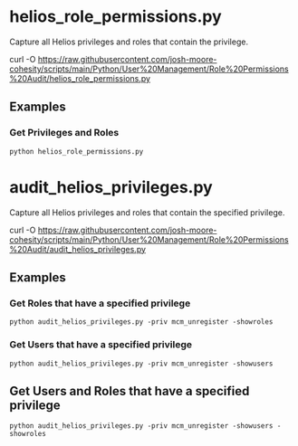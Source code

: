 # **helios_role_permissions.py**

   Capture all Helios privileges and roles that contain the privilege.

   curl -O https://raw.githubusercontent.com/josh-moore-cohesity/scripts/main/Python/User%20Management/Role%20Permissions%20Audit/helios_role_permissions.py
   
## **Examples**

### Get Privileges and Roles
    python helios_role_permissions.py

# **audit_helios_privileges.py**

   Capture all Helios privileges and roles that contain the specified privilege.

   curl -O https://raw.githubusercontent.com/josh-moore-cohesity/scripts/main/Python/User%20Management/Role%20Permissions%20Audit/audit_helios_privileges.py
   
## **Examples**

### Get Roles that have a specified privilege
    python audit_helios_privileges.py -priv mcm_unregister -showroles

### Get Users that have a specified privilege
    python audit_helios_privileges.py -priv mcm_unregister -showusers

## Get Users and Roles that have a specified privilege
    python audit_helios_privileges.py -priv mcm_unregister -showusers -showroles
    
